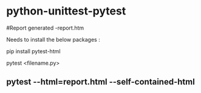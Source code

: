 # python-unittest-pytest

#Report generated -report.htm

Needs to install the below packages :  

pip install pytest-html

pytest <filename.py>

## pytest --html=report.html --self-contained-html

